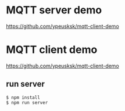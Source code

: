# MQTT server demo
https://github.com/ypeusksk/mqtt-client-demo

# MQTT client demo
https://github.com/ypeusksk/mqtt-client-demo

## run server
```shell
$ npm install
$ npm run server
```
